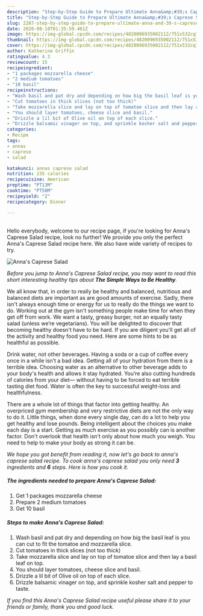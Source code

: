 ```yaml
---
description: "Step-by-Step Guide to Prepare Ultimate Anna&amp;#39;s Caprese Salad"
title: "Step-by-Step Guide to Prepare Ultimate Anna&amp;#39;s Caprese Salad"
slug: 2287-step-by-step-guide-to-prepare-ultimate-anna-and-39-s-caprese-salad
date: 2020-08-18T01:35:59.461Z
image: https://img-global.cpcdn.com/recipes/4820096935002112/751x532cq70/annas-caprese-salad-recipe-main-photo.jpg
thumbnail: https://img-global.cpcdn.com/recipes/4820096935002112/751x532cq70/annas-caprese-salad-recipe-main-photo.jpg
cover: https://img-global.cpcdn.com/recipes/4820096935002112/751x532cq70/annas-caprese-salad-recipe-main-photo.jpg
author: Katherine Griffin
ratingvalue: 4.3
reviewcount: 15
recipeingredient:
- "1 packages mozzarella cheese"
- "2 medium tomatoes"
- "10 basil"
recipeinstructions:
- "Wash basil and pat dry and depending on how big the basil leaf is you can cut to fit the tomatoe and mozzarella slice."
- "Cut tomatoes in thick slices (not too thick)"
- "Take mozzarella slice and lay on top of tomatoe slice and then lay a basil leaf on top."
- "You should layer tomatoes, cheese slice and basil."
- "Drizzle a lil bit of Olive oil on top of each slice."
- "Drizzle balsamic vinager on top, and sprinkle kosher salt and pepper to taste."
categories:
- Recipe
tags:
- annas
- caprese
- salad

katakunci: annas caprese salad 
nutrition: 235 calories
recipecuisine: American
preptime: "PT13M"
cooktime: "PT50M"
recipeyield: "2"
recipecategory: Dinner

---
```

<br>
Hello everybody, welcome to our recipe page, if you're looking for Anna&#39;s Caprese Salad recipe, look no further! We provide you only the perfect Anna&#39;s Caprese Salad recipe here. We also have wide variety of recipes to try.
<br>


![Anna&#39;s Caprese Salad](https://img-global.cpcdn.com/recipes/4820096935002112/751x532cq70/annas-caprese-salad-recipe-main-photo.jpg)

<i>Before you jump to Anna&#39;s Caprese Salad recipe, you may want to read this short interesting healthy tips about <strong>The Simple Ways to Be Healthy</strong>.</i>

We all know that, in order to really be healthy and balanced, nutritious and balanced diets are important as are good amounts of exercise. Sadly, there isn't always enough time or energy for us to really do the things we want to do. Working out at the gym isn't something people make time for when they get off from work. We want a tasty, greasy burger, not an equally tasty salad (unless we’re vegetarians). You will be delighted to discover that becoming healthy doesn't have to be hard. If you are diligent you'll get all of the activity and healthy food you need. Here are some hints to be as healthful as possible.

Drink water, not other beverages. Having a soda or a cup of coffee every once in a while isn’t a bad idea. Getting all of your hydration from them is a terrible idea. Choosing water as an alternative to other beverage adds to your body's health and allows it stay hydrated. You’re also cutting hundreds of calories from your diet— without having to be forced to eat terrible tasting diet food. Water is often the key to successful weight-loss and healthfulness.

There are a whole lot of things that factor into getting healthy. An overpriced gym membership and very restrictive diets are not the only way to do it. Little things, when done every single day, can do a lot to help you get healthy and lose pounds. Being intelligent about the choices you make each day is a start. Getting as much exercise as you possibly can is another factor. Don't overlook that health isn't only about how much you weigh. You need to help to make your body as strong it can be. 


<i>We hope you got benefit from reading it, now let's go back to anna&#39;s caprese salad recipe. To cook anna&#39;s caprese salad you only need <strong>3</strong> ingredients and <strong>6</strong> steps. Here is how you cook it.
</i>

##### The ingredients needed to prepare Anna&#39;s Caprese Salad:

1. Get 1 packages mozzarella cheese
1. Prepare 2 medium tomatoes
1. Get 10 basil


##### Steps to make Anna&#39;s Caprese Salad:

1. Wash basil and pat dry and depending on how big the basil leaf is you can cut to fit the tomatoe and mozzarella slice.
1. Cut tomatoes in thick slices (not too thick)
1. Take mozzarella slice and lay on top of tomatoe slice and then lay a basil leaf on top.
1. You should layer tomatoes, cheese slice and basil.
1. Drizzle a lil bit of Olive oil on top of each slice.
1. Drizzle balsamic vinager on top, and sprinkle kosher salt and pepper to taste.


<i>If you find this Anna&#39;s Caprese Salad recipe useful please share it to your friends or family, thank you and good luck.</i>

